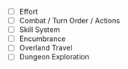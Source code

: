- [ ] Effort
- [ ] Combat / Turn Order / Actions
- [ ] Skill System
- [ ] Encumbrance
- [ ] Overland Travel
- [ ] Dungeon Exploration